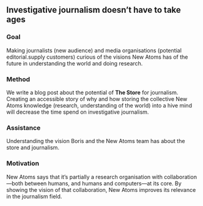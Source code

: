 ## Investigative journalism doesn’t have to take ages 

### Goal

Making journalists (new audience) and media organisations (potential editorial.supply customers) curious of the visions New Atoms has of the future in understanding the world and doing research. 

### Method

We write a blog post about the potential of **The Store** for journalism. Creating an accessible story of why and how storing the collective New Atoms knowledge (research, understanding of the world) into a hive mind will decrease the time spend on investigative journalism. 

### Assistance

Understanding the vision Boris and the New Atoms team has about the store and journalism.

### Motivation

New Atoms says that it’s partially a research organisation with collaboration—both between humans, and humans and computers—at its core. By showing the vision of that collaboration, New Atoms improves its relevance in the journalism field.

